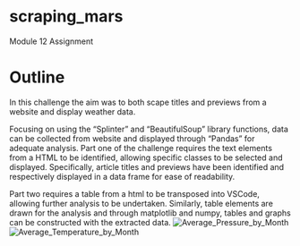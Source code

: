 # scraping_mars
Module 12 Assignment

# Outline
In this challenge the aim was to both scape titles and previews from a website and display weather data. 

Focusing on using the “Splinter” and “BeautifulSoup” library functions, data can be collected from website and displayed through “Pandas” for adequate analysis. Part one of the challenge requires the text elements from a HTML to be identified, allowing specific classes to be selected and displayed. Specifically, article titles and previews have been identified and respectively displayed in a data frame for ease of readability. 

Part two requires a table from a html to be transposed into VSCode, allowing further analysis to be undertaken. Similarly, table elements are drawn for the analysis and through matplotlib and numpy, tables and graphs can be constructed with the extracted data. 
![Average_Pressure_by_Month](https://user-images.githubusercontent.com/118644844/222354475-6cb8a3bc-38d3-4073-91d7-cc865a3afeaa.png)
![Average_Temperature_by_Month](https://user-images.githubusercontent.com/118644844/222354489-d1fddae5-65f8-41bb-8e33-6ae43fb8ae3a.png)
